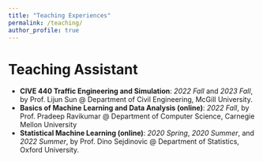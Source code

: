 ```yaml
---
title: "Teaching Experiences"
permalink: /teaching/
author_profile: true
---
```


Teaching Assistant
=====

* **CIVE 440 Traffic Engineering and Simulation**: *2022 Fall* and *2023 Fall*, by Prof. Lijun Sun @ Department of Civil Engineering, McGill
  University.
* **Basics of Machine Learning and Data Analysis (online)**: *2022 Fall*, by Prof. Pradeep Ravikumar @ Department of Computer Science,
  Carnegie Mellon University
* **Statistical Machine Learning (online)**: *2020 Spring*, *2020 Summer*, and *2022 Summer*, by Prof. Dino Sejdinovic @ Department of
  Statistics, Oxford University.
